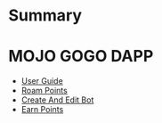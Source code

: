 # Summary

<!-- [Mojo Gogo Overview](README.md) -->

# MOJO GOGO DAPP
<!-- - [White Paper](chapters/white-paper.md) -->
- [User Guide](chapters/user-guide.md)
- [Roam Points](chapters/roam-points.md)
- [Create And Edit Bot](chapters/create-bot.md)
- [Earn Points](chapters/earn-points.md)
<!-- - [Roam Points](chapters/roam-points.md) -->

<!-- # LINKS
- [Official Website]() -->
